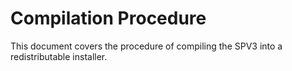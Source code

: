 # Compilation Procedure

This document covers the procedure of compiling the SPV3 into a redistributable installer.
